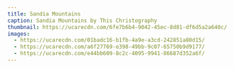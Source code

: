 ```yaml
---
title: Sandia Mountains
caption: Sandia Mountains by This Christography
thumbnail: https://ucarecdn.com/6fe7b6b4-9042-45ec-8d81-df6d5a2a640c/
images:
  - https://ucarecdn.com/01badc16-b1fb-4a9e-a3cd-242851a80d15/
  - https://ucarecdn.com/a6f27769-e398-49bb-9c07-65750b9d9177/
  - https://ucarecdn.com/e44bb609-8c2c-4095-9941-86687d352a6f/
---
```

